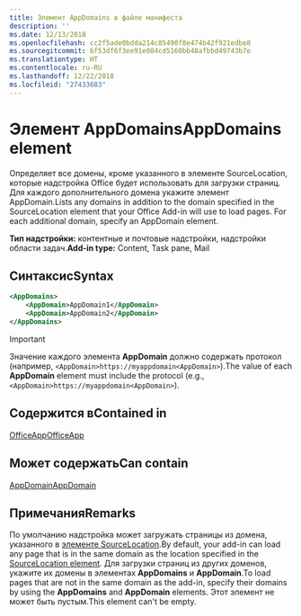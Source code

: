 ```yaml
---
title: Элемент AppDomains в файле манифеста
description: ''
ms.date: 12/13/2018
ms.openlocfilehash: cc2f5ade0bdda214c85490f8e474b42f921edbe8
ms.sourcegitcommit: 6f53df6f3ee91e084cd5160bb48afbbd49743b7e
ms.translationtype: HT
ms.contentlocale: ru-RU
ms.lasthandoff: 12/22/2018
ms.locfileid: "27433683"
---
```

# <a name="appdomains-element"></a><span data-ttu-id="59bf0-102">Элемент AppDomains</span><span class="sxs-lookup"><span data-stu-id="59bf0-102">AppDomains element</span></span>

<span data-ttu-id="59bf0-p101">Определяет все домены, кроме указанного в элементе SourceLocation, которые надстройка Office будет использовать для загрузки страниц. Для каждого дополнительного домена укажите элемент AppDomain.</span><span class="sxs-lookup"><span data-stu-id="59bf0-p101">Lists any domains in addition to the domain specified in the SourceLocation element that your Office Add-in will use to load pages. For each additional domain, specify an AppDomain element.</span></span>

 <span data-ttu-id="59bf0-105">**Тип надстройки:** контентные и почтовые надстройки, надстройки области задач.</span><span class="sxs-lookup"><span data-stu-id="59bf0-105">**Add-in type:** Content, Task pane, Mail</span></span>

## <a name="syntax"></a><span data-ttu-id="59bf0-106">Синтаксис</span><span class="sxs-lookup"><span data-stu-id="59bf0-106">Syntax</span></span>

```XML
<AppDomains>
    <AppDomain>AppDomain1</AppDomain>
    <AppDomain>AppDomain2</AppDomain>
</AppDomains>
```

> [!IMPORTANT]
> <span data-ttu-id="59bf0-107">Значение каждого элемента **AppDomain** должно содержать протокол (например, `<AppDomain>https://myappdomain<AppDomain>`).</span><span class="sxs-lookup"><span data-stu-id="59bf0-107">The value of each **AppDomain** element must include the protocol (e.g., `<AppDomain>https://myappdomain<AppDomain>`).</span></span>

## <a name="contained-in"></a><span data-ttu-id="59bf0-108">Содержится в</span><span class="sxs-lookup"><span data-stu-id="59bf0-108">Contained in</span></span>

[<span data-ttu-id="59bf0-109">OfficeApp</span><span class="sxs-lookup"><span data-stu-id="59bf0-109">OfficeApp</span></span>](officeapp.md)

## <a name="can-contain"></a><span data-ttu-id="59bf0-110">Может содержать</span><span class="sxs-lookup"><span data-stu-id="59bf0-110">Can contain</span></span>

[<span data-ttu-id="59bf0-111">AppDomain</span><span class="sxs-lookup"><span data-stu-id="59bf0-111">AppDomain</span></span>](appdomain.md)

## <a name="remarks"></a><span data-ttu-id="59bf0-112">Примечания</span><span class="sxs-lookup"><span data-stu-id="59bf0-112">Remarks</span></span>

<span data-ttu-id="59bf0-113">По умолчанию надстройка может загружать страницы из домена, указанного в [элементе SourceLocation](sourcelocation.md).</span><span class="sxs-lookup"><span data-stu-id="59bf0-113">By default, your add-in can load any page that is in the same domain as the location specified in the [SourceLocation element](sourcelocation.md).</span></span> <span data-ttu-id="59bf0-114">Для загрузки страниц из других доменов, укажите их домены в элементах **AppDomains** и **AppDomain**.</span><span class="sxs-lookup"><span data-stu-id="59bf0-114">To load pages that are not in the same domain as the add-in, specify their domains by using the **AppDomains** and **AppDomain** elements.</span></span> <span data-ttu-id="59bf0-115">Этот элемент не может быть пустым.</span><span class="sxs-lookup"><span data-stu-id="59bf0-115">This element can't be empty.</span></span>
